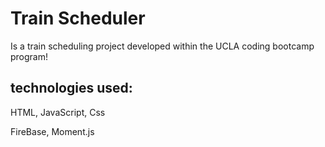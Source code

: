 # Train Scheduler
Is a train scheduling project developed within the UCLA coding bootcamp program!


## technologies used:
HTML, JavaScript, Css

FireBase, Moment.js